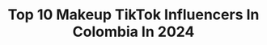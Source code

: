 ---
title: Top 10 Makeup TikTok Influencers In Colombia In 2024
description: >-
  Find top makeup TikTok influencers in Colombia in 2024. Most popular hashtags: #makeup #parati #fyp #foryou.
platform: TikTok
hits: 65
text_top: See the best TikTok profiles on inBeat.
text_bottom: inBeat has 65 TikTok influencers like this in Colombia for you to work with.
profiles:
  - username: "makeupwandre"
    fullname: >-
      Andrea Arbeláez
    bio: >-
      19✨ 🇨🇴 ig:@makeupwandre she/her 📩business: makeupwandre@gmail.com
    location: "Colombia"
    followers: 91900
    engagement: 2565
    commentsToLikes: 0.027736
    id: ckbardpqgi0yw0j23gs026r0d
    verified: false
    hashtags: "#breakingbad, #fyp, #makeup, #fy"
  - username: "alejomooon"
    fullname: >-
      Alejo Moon 🌙
    bio: >-
      Makeup Artist 🇨🇴 He/Him ¿1M? 😱 Sígueme en Instagram @Alejomooon 🥺
    location: "Colombia"
    followers: 953100
    engagement: 1844
    commentsToLikes: 0.012152
    id: ckcvh9bbxtxhe0j23bf6ryuse
    verified: true
    hashtags: "#crueltyfree, #drag, #parati, #challenge"
  - username: "chyo_00"
    fullname: >-
      chyo_00
    bio: >-
      🇨🇴🇮🇱lin Dance Diseño a la medida Swimwear /trajes de noche makeup @l_diva_
    location: "Colombia"
    followers: 3729
    engagement: 418
    commentsToLikes: 0.113865
    id: ckbl4z8br2cbi0j23lnm7cd29
    verified: false
    hashtags: "#historiastiktok, #duet, #ejerciciosasiaticos, #makeupcolombiano"
  - username: "circymoreno"
    fullname: >-
      Circy Moreno
    bio: >-
      ¡SÍGUEME EN INSTA! Makeup Dance Lettering #Kworldsquad ❤️ @dejavuteamdance
    location: "Colombia"
    followers: 15700
    engagement: 1659
    commentsToLikes: 0.024371
    id: cka0q66t1bftm0i78cykwip6q
    verified: false
    hashtags: "#kpop, #twice, #jhope, #kpopdance"
  - username: "pautips"
    fullname: >-
      Paula Galindo 
    bio: >-
      Paula Galindo Amo el makeup 💕 INSTAGRAM: Pautips YOUTUBE:Pautips #PaulaMakeup
    location: "Colombia"
    followers: 1800000
    engagement: 1505
    commentsToLikes: 0.004570
    id: cka6jg0y6ukp30i78is0htb05
    verified: true
    hashtags: "#fyp, #makeup, #sugardaddypautips, #pautips"
  - username: "susana_tunes"
    fullname: >-
      susana_tunes
    bio: >-
      💋💄MakeUp Artist 📫 For inquires: susanatunes@gmail.com
    location: "Colombia"
    followers: 666900
    engagement: 1461
    commentsToLikes: 0.010258
    id: ck8hkd3qbdfc00j78mm9umzkb
    verified: false
    hashtags: "#relacionperfecta, #sanvalentin, #mua, #beautytips"
  - username: "lauraahp"
    fullname: >-
      Laura  Herrera
    bio: >-
      ✨💙META 60K💙✨ 💜Sígueme en instagram💙 @LAURAHP_MAKEUP 💄MAKEUP💄
    location: "Colombia"
    followers: 29200
    engagement: 1023
    commentsToLikes: 0.028887
    id: ckb9lp0ameb030j23qxlznzyi
    verified: false
    hashtags: "#makeup, #maquillaje, #parati, #foryou"
  - username: "alejandrasaboogal"
    fullname: >-
      Aleja Sabogal
    bio: >-
      Colombiana con orgullo!! Que más parceros🤍 Tips | Peinados | makeup 📍Cúcuta
    location: "Colombia"
    followers: 16600
    engagement: 593
    commentsToLikes: 0.032412
    id: ckbr394j4jqsr0j23js51tmhx
    verified: false
    hashtags: "#trending, #peinadosfacilesyrapidos, #transitions, #peinados"
  - username: "marymassmakeup"
    fullname: >-
      Maria Teresa
    bio: >-
      Makeup Artist 🇨🇴 Col. marymassmakeup01@gmail.com Mis productos favoritos🔻
    location: "Colombia"
    followers: 179100
    engagement: 814
    commentsToLikes: 0.014652
    id: ckb9q6ux3lri30j235fgvr7ef
    verified: false
    hashtags: "#enunminuto, #makeupartist, #belleza, #shopping"
  - username: "erickochoa52"
    fullname: >-
      Erick Ochoa
    bio: >-
      🕺#Dance💃, 👨🎨#makeup 👩🎨 it's my life
    location: "Colombia"
    followers: 7850
    engagement: 648
    commentsToLikes: 0.015592
    id: ck9evw4x8ke4i0j78gphk2apl
    verified: false
    hashtags: "#sigueme, #colombia, #parati, #mehacefeliz"
---